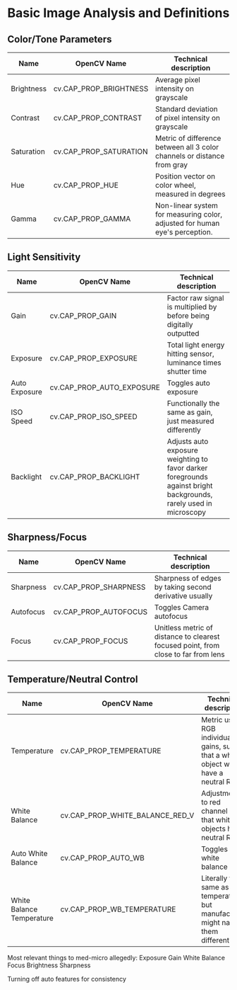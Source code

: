 # Basic Image Analysis and Definitions
## Color/Tone Parameters
| Name       | OpenCV Name            | Technical description                                                       |
| ---------- | ---------------------- | --------------------------------------------------------------------------- |
| Brightness | cv.CAP_PROP_BRIGHTNESS | Average pixel intensity on grayscale                                        |
| Contrast   | cv.CAP_PROP_CONTRAST   | Standard deviation of pixel intensity on grayscale                          |
| Saturation | cv.CAP_PROP_SATURATION | Metric of difference between all 3 color channels or distance from gray     |
| Hue        | cv.CAP_PROP_HUE        | Position vector on color wheel, measured in degrees                         |
| Gamma      | cv.CAP_PROP_GAMMA      | Non-linear system for measuring color, adjusted for human eye's perception. |

## Light Sensitivity
| Name          | OpenCV Name               | Technical description                                                                                             |
| ------------- | ------------------------- | ----------------------------------------------------------------------------------------------------------------- |
| Gain          | cv.CAP_PROP_GAIN          | Factor raw signal is multiplied by before being digitally outputted                                               |
| Exposure      | cv.CAP_PROP_EXPOSURE      | Total light energy hitting sensor, luminance times shutter time                                                   |
| Auto Exposure | cv.CAP_PROP_AUTO_EXPOSURE | Toggles auto exposure                                                                                             |
| ISO Speed     | cv.CAP_PROP_ISO_SPEED     | Functionally the same as gain, just measured differently                                                          |
| Backlight     | cv.CAP_PROP_BACKLIGHT     | Adjusts auto exposure weighting to favor darker foregrounds against bright backgrounds, rarely used in microscopy |


## Sharpness/Focus
| Name      | OpenCV Name           | Technical description                                                              |
| --------- | --------------------- | ---------------------------------------------------------------------------------- |
| Sharpness | cv.CAP_PROP_SHARPNESS | Sharpness of edges by taking second derivative usually                             |
| Autofocus | cv.CAP_PROP_AUTOFOCUS | Toggles Camera autofocus                                                           |
| Focus     | cv.CAP_PROP_FOCUS     | Unitless metric of distance to clearest focused point, from close to far from lens |

## Temperature/Neutral Control
| Name                      | OpenCV Name                     | Technical description                                                                |
| ------------------------- | ------------------------------- | ------------------------------------------------------------------------------------ |
| Temperature               | cv.CAP_PROP_TEMPERATURE         | Metric using RGB individual gains, such that a white object would have a neutral RGB |
| White Balance             | cv.CAP_PROP_WHITE_BALANCE_RED_V | Adjustment to red channel so that white objects have neutral RGB                     |
| Auto White Balance        | cv.CAP_PROP_AUTO_WB             | Toggles auto white balance                                                           |
| White Balance Temperature | cv.CAP_PROP_WB_TEMPERATURE      | Literally the same as temperature, but manufactures might name them differently      |


Most relevant things to med-micro allegedly:
Exposure
Gain
White Balance
Focus
Brightness
Sharpness

Turning off auto features for consistency